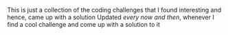 This is just a collection of the coding challenges that I found interesting and hence, came up with a solution
Updated *every now and then*, whenever I find a cool challenge and come up with a solution to it